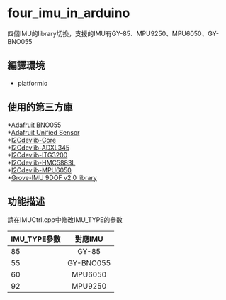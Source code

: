 # four_imu_in_arduino
 四個IMU的library切換，支援的IMU有GY-85、MPU9250、MPU6050、GY-BNO055

## 編譯環境
* platformio
## 使用的第三方庫
*[Adafruit BNO055](https://github.com/adafruit/Adafruit_BNO055.git)  
*[Adafruit Unified Sensor](https://github.com/adafruit/Adafruit_Sensor.git)  
*[I2Cdevlib-Core](https://github.com/jrowberg/i2cdevlib.git)  
*[I2Cdevlib-ADXL345](https://github.com/jrowberg/i2cdevlib/tree/master/Arduino/ADXL345)  
*[I2Cdevlib-ITG3200](https://github.com/jrowberg/i2cdevlib/tree/master/Arduino/ITG3200)  
*[I2Cdevlib-HMC5883L](https://github.com/jrowberg/i2cdevlib/tree/master/Arduino/HMC5883L)  
*[I2Cdevlib-MPU6050](https://github.com/jrowberg/i2cdevlib/tree/master/Arduino/MPU6050)  
*[Grove-IMU 9DOF v2.0 library](https://raw.githubusercontent.com/SeeedDocument/Grove-IMU_9DOF_v2.0/master/res/Grove_IMU_9DOF_9250.zip)  

## 功能描述
請在IMUCtrl.cpp中修改IMU_TYPE的參數

| IMU_TYPE參數  | 對應IMU |
| ------------- |:-------------:|
| 85      | GY-85     |
| 55      | GY-BNO055     |
| 60      | MPU6050     |
| 92      | MPU9250     |
